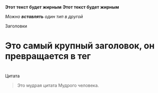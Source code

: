 **Этот текст будет жирным**
__Этот текст будет жирным__

_Можно **вставлять** один тип в другой_

Заголовки
# Это самый крупный заголовок, он превращается в тег <h1>
## <h2>
### <h3>
#### <h4>
##### <h5>
###### <h6>

Цитата
> Это мудрая цитата
> Мудрого человека.
